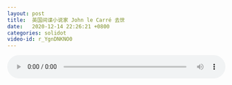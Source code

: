 ```yaml
---
layout: post
title:  英国间谍小说家 John le Carré 去世
date:   2020-12-14 22:26:21 +0800
categories: solidot
video-id: r_YgnDNKNO0
---
```


<audio src="/assets/3dd8e5cf4455769e9192fdd494b71dfe.mp3" style="width: 100%;" controls></audio>

